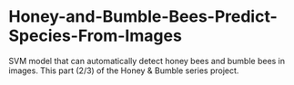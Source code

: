 # Honey-and-Bumble-Bees-Predict-Species-From-Images
SVM model that can automatically detect honey bees and bumble bees in images. This part (2/3) of the Honey & Bumble series project.
